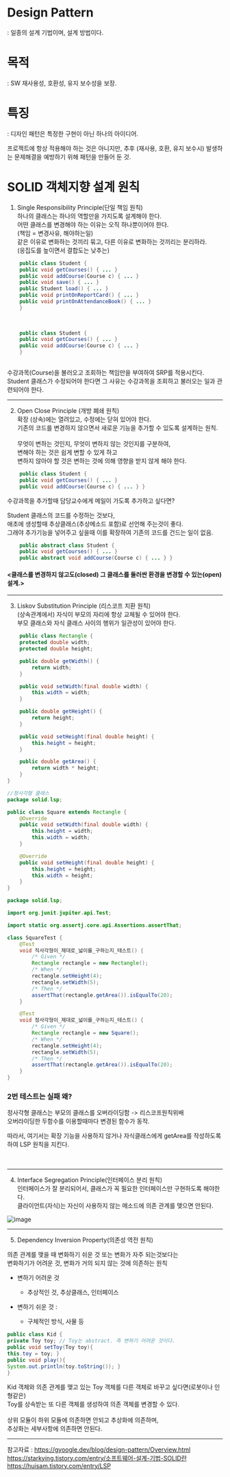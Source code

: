 # Design Pattern
  : 일종의 설계 기법이며, 설계 방법이다.
  
# 목적
  : SW 재사용성, 호환성, 유지 보수성을 보장.
  
# 특징
  : 디자인 패턴은 특정한 구현이 아닌 하나의 아이디어.
  
  프로젝트에 항상 적용해야 하는 것은 아니지만, 추후 (재사용, 호환, 유지 보수시) 발생하는 문제해결을 예방하기 위해 패턴을 만들어 둔 것.
  
# SOLID 객체지향 설계 원칙

1. Single Responsibility Principle(단일 책임 원칙) <br>
    하나의 클래스는 하나의 역할만을 가지도록 설계해야 한다.<br>
    어떤 클래스를 변경해야 하는 이유는 오직 하나뿐이어야 한다.<br>
    (책임 = 변경사유, 해야하는일)<br>
    같은 이유로 변화하는 것끼리 묶고, 다른 이유로 변화하는 것끼리는 분리하라.<br>
    (응집도를 높이면서 결합도는 낮추는)<br>
    
```Java
    public class Student { 
    public void getCourses() { ... } 
    public void addCourse(Course c) { ... } 
    public void save() { ... } 
    public Student load() { ... } 
    public void printOnReportCard() { ... } 
    public void printOnAttendanceBook() { ... }
    }
    
```
  
    
```Java
    
    public class Student { 
    public void getCourses() { ... } 
    public void addCourse(Course c) { ... }
    }
    
```
    
수강과목(Course)을 불러오고 조회하는 책임만을 부여하여 SRP를 적용시킨다.<br>
Student 클래스가 수정되어야 한다면 그 사유는 수강과목을 조회하고 불러오는 일과 관련되어야 한다.<br>
    
* * *
2. Open Close Principle (개방 폐쇄 원칙) <br>
    확장 (상속)에는 열려있고, 수정에는 닫혀 있어야 한다.<br>
    기존의 코드를 변경하지 않으면서 새로운 기능을 추가할 수 있도록 설계하는 원칙.<br>
    <br>
    무엇이 변하는 것인지, 무엇이 변하지 않는 것인지를 구분하여,<br>
    변해야 하는 것은 쉽게 변할 수 있게 하고<br>
    변하지 않아야 할 것은 변하는 것에 의해 영향을 받지 않게 해야 한다.<br>
    
```Java
    public class Student { 
    public void getCourses() { ... } 
    public void addCourse(Course c) { ... } }
```
    
수강과목을 추가할때 담당교수에게 메일이 가도록 추가하고 싶다면?
    
Student 클래스의 코드를 수정하는 것보다,<br>
애초에 생성할때 추상클래스(추상메소드 포함)로 선언해 주는것이 좋다.<br>
그래야 추가기능을 넣어주고 싶을때 이를 확장하여 기존의 코드를 건드는 일이 없음.<br>
    
```Java
    public abstract class Student { 
    public void getCourses() { ... } 
    public abstract void addCourse(Course c) { ... } }
```
    
#### <클래스를 변경하지 않고도(closed) 그 클래스를 둘러싼 환경을 변경할 수 있는(open) 설계.>

* * *
3. Liskov Substitution Principle (리스코프 치환 원칙) <br>
    (상속관계에서) 자식이 부모의 자리에 항상 교체될 수 있어야 한다.<br>
    부모 클래스와 자식 클래스 사이의 행위가 일관성이 있어야 한다.
    
```Java
    public class Rectangle {
    protected double width;
    protected double height;

    public double getWidth() {
        return width;
    }

    public void setWidth(final double width) {
        this.width = width;
    }

    public double getHeight() {
        return height;
    }

    public void setHeight(final double height) {
        this.height = height;
    }

    public double getArea() {
        return width * height;
    }
}
```

```Java
//정사각형 클래스
package solid.lsp;

public class Square extends Rectangle {
    @Override
    public void setWidth(final double width) {
        this.height = width;
        this.width = width;
    }

    @Override
    public void setHeight(final double height) {
        this.height = height;
        this.width = height;
    }
}
```

```Java
package solid.lsp;

import org.junit.jupiter.api.Test;

import static org.assertj.core.api.Assertions.assertThat;

class SquareTest {
    @Test
    void 직사각형이_제대로_넓이를_구하는지_테스트() {
        /* Given */
        Rectangle rectangle = new Rectangle();
        /* When */
        rectangle.setHeight(4);
        rectangle.setWidth(5);
        /* Then */
        assertThat(rectangle.getArea()).isEqualTo(20);
    }

    @Test
    void 정사각형이_제대로_넓이를_구하는지_테스트() {
        /* Given */
        Rectangle rectangle = new Square();
        /* When */
        rectangle.setHeight(4);
        rectangle.setWidth(5);
        /* Then */
        assertThat(rectangle.getArea()).isEqualTo(20);
    }
}
```

### 2번 테스트는 실패 왜?
정사각형 클래스는 부모의 클래스를 오버라이딩함 -> 리스코프원칙위배<br>
오버라이딩한 두함수를 이용할때마다 변경된 함수가 동작.<br>
    
따라서, 여기서는 확장 기능을 사용하지 않거나 자식클래스에게 getArea를 작성하도록 하여 LSP 원칙을 지킨다.<br>
<br>
<br>

* * *
4. Interface Segregation Principle(인터페이스 분리 원칙) <br>
    인터페이스가 잘 분리되어서, 클래스가 꼭 필요한 인터페이스만 구현하도록 해야한다.<br>
    클라이언트(자식)는 자신이 사용하지 않는 메소드에 의존 관계를 맺으면 안된다.
    
![image](https://user-images.githubusercontent.com/43160639/164980178-3197a217-0508-4811-98aa-ae73992d5ddc.png)


* * *

5. Dependency Inversion Property(의존성 역전 원칙) <br>
  
 의존 관계를 맺을 때 변화하기 쉬운 것 또는 변화가 자주 되는것보다는 <br>
 변화하기가 어려운 것, 변화가 거의 되지 않는 것에 의존하는 원칙
    
* 변하기 어려운 것 
    + 추상적인 것, 추상클래스, 인터페이스
      
* 변하기 쉬운 것 :
    + 구체적인 방식, 사물 등
      
```Java
public class Kid { 
private Toy toy; // Toy는 abstract. 즉 변하기 어려운 것이다. 
public void setToy(Toy toy){ 
this.toy = toy; } 
public void play(){ 
System.out.println(toy.toString()); } 
}
```

 Kid 객체와 의존 관계를 맺고 있는 Toy 객체를 다른 객체로 바꾸고 싶다면(로봇이나 인형같은)<br>
 Toy를 상속받는 또 다른 객체를 생성하여 의존 객체를 변경할 수 있다.<br>
    <br>
 상위 모듈이 하위 모듈에 의존하면 안되고 추상화에 의존하며,<br>
 추상화는 세부사항에 의존하면 안된다.<br>
 
 * * *   
 참고자료 : https://gyoogle.dev/blog/design-pattern/Overview.html <br>
 https://starkying.tistory.com/entry/소프트웨어-설계-기법-SOLID란 <br>
 https://huisam.tistory.com/entry/LSP
    
